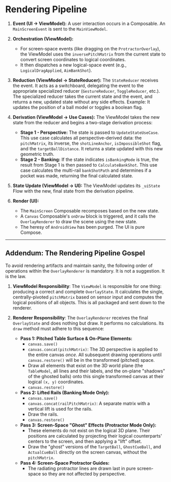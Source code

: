# Rendering Pipeline

1.  **Event (UI -> ViewModel):** A user interaction occurs in a Composable. An `MainScreenEvent` is sent to the `MainViewModel`.

2.  **Orchestration (ViewModel):**
    *   For screen-space events (like dragging on the `ProtractorOverlay`), the ViewModel uses the `inversePitchMatrix` from the current state to convert screen coordinates to logical coordinates.
    *   It then dispatches a new logical-space event (e.g., `LogicalDragApplied`, `AimBankShot`).

3.  **Reduction (ViewModel -> StateReducer):** The `StateReducer` receives the event. It acts as a switchboard, delegating the event to the appropriate specialized reducer (`GestureReducer`, `ToggleReducer`, etc.). The specialized reducer takes the current state and the event, and returns a new, updated state without any side effects. Example: It updates the position of a ball model or toggles a boolean flag.

4.  **Derivation (ViewModel -> Use Cases):** The ViewModel takes the new state from the reducer and begins a two-stage derivation process:
    *   **Stage 1 - Perspective:** The state is passed to `UpdateStateUseCase`. This use case calculates all perspective-derived data: the `pitchMatrix`, its inverse, the `shotLineAnchor`, `isImpossibleShot` flag, and the `targetBallDistance`. It returns a state updated with this new geometric truth.
    *   **Stage 2 - Banking:** If the state indicates `isBankingMode` is true, the result from Stage 1 is then passed to `CalculateBankShot`. This use case calculates the multi-rail `bankShotPath` and determines if a pocket was made, returning the final calculated state.

5.  **State Update (ViewModel -> UI):** The ViewModel updates its `_uiState` Flow with the new, final state from the derivation pipeline.

6.  **Render (UI):**
    *   The `MainScreen` Composable recomposes based on the new state.
    *   A `Canvas` Composable's `onDraw` block is triggered, and it calls the `OverlayRenderer` to draw the scene using the new state.
    *   The heresy of `AndroidView` has been purged. The UI is pure Compose.

***
## Addendum: The Rendering Pipeline Gospel

To avoid rendering artifacts and maintain sanity, the following order of operations within the `OverlayRenderer` is mandatory. It is not a suggestion. It is the law.

1.  **ViewModel Responsibility**: The `ViewModel` is responsible for one thing: producing a correct and complete `OverlayState`. It calculates the single, centrally-pivoted `pitchMatrix` based on sensor input and computes the logical positions of all objects. This is all packaged and sent down to the renderer.

2.  **Renderer Responsibility**: The `OverlayRenderer` receives the final `OverlayState` and does nothing but draw. It performs no calculations. Its `draw` method must adhere to this sequence:
    *   **Pass 1: Pitched Table Surface & On-Plane Elements:**
        *   `canvas.save()`
        *   `canvas.concat(pitchMatrix)`: The 3D perspective is applied to the entire canvas *once*. All subsequent drawing operations until `canvas.restore()` will be in the transformed (pitched) space.
        *   Draw all elements that exist *on* the 3D world plane (the `TableModel`, all lines and their labels, and the on-plane "shadows" of the ghosted balls) onto this single transformed canvas at their logical `(x, y)` coordinates.
        *   `canvas.restore()`
    *   **Pass 2: Lifted Rails (Banking Mode Only):**
        *   `canvas.save()`
        *   `canvas.concat(railPitchMatrix)`: A separate matrix with a vertical lift is used for the rails.
        *   Draw the rails.
        *   `canvas.restore()`
    *   **Pass 3: Screen-Space "Ghost" Effects (Protractor Mode Only):**
        *   These elements do not exist on the logical 3D plane. Their positions are calculated by projecting their logical counterparts' centers to the screen, and then applying a "lift" offset.
        *   Draw the "ghost" versions of the `TargetBall`, `GhostCueBall`, and `ActualCueBall` directly on the screen canvas, without the `pitchMatrix`.
    *   **Pass 4: Screen-Space Protractor Guides:**
        *   The radiating protractor lines are drawn last in pure screen-space so they are not affected by perspective.